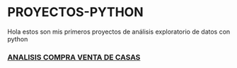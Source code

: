 # PROYECTOS-PYTHON
Hola estos son mis primeros proyectos de análisis exploratorio de datos con python
### [ANALISIS COMPRA VENTA DE CASAS ](https://github.com/mdiazgtz/Muestreo/blob/main/02_Tarea_1849417.c)
